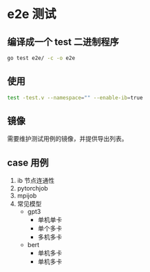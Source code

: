 # e2e 测试

## 编译成一个 test 二进制程序

```bash
go test e2e/ -c -o e2e
```

## 使用

```bash
test -test.v --namespace="" --enable-ib=true

```

## 镜像

需要维护测试用例的镜像，并提供导出列表。

## case 用例

1. ib 节点连通性
2. pytorchjob
3. mpijob
4. 常见模型
   - gpt3
     - 单机单卡
     - 单个多卡
     - 多机多卡
   - bert
     - 单机多卡
     - 单机多卡
